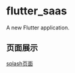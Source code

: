 # flutter_saas

A new Flutter application.

## 页面展示
[splash页面](https://github.com/ChinaVolvocars/flutter_saas/blob/master/github/splash.png)

